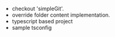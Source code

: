 * checkout 'simpleGit'.
* override folder content implementation.
* typescript based project
* sample tsconfig